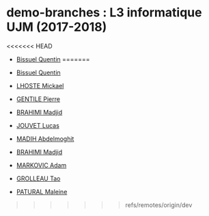 # demo-branches : L3 informatique UJM (2017-2018)


<<<<<<< HEAD
* [Bissuel Quentin](students/QBissuel.md "Quentin BISSUEL, QBissuel  pour les intimes...")
=======
* [Bissuel Quentin](students/QBissuel.md "Quentin Bissuel, QBissuel pour les intimes...")

* [LHOSTE Mickael](students/mlhoste.md "Mickaël LHOSTE, mlhoste pour les intimes...")
* [GENTILE Pierre](students/pgentile.md "Pierre GENTILE")
* [BRAHIMI Madjid](students/mbrahimi.md "Madjid BRAHIMI, camarade...")
* [JOUVET Lucas](students/ljouvet.md "Lucas JOUVET")

* [MADIH Abdelmoghit](students/abmad.md "Abdelmoghit MADIH, abmad pour les intimes...")
* [BRAHIMI Madjid](students/mbrahimi.md "Madjid BRAHIMI, camarade...")
* [MARKOVIC Adam](students/adamkin.md "Adam MARKOVIC, 'sup")
* [GROLLEAU Tao](students/tgrolleau.md "Tao GROLLEAU")
* [PATURAL Maleine](students/mpatural)
>>>>>>> refs/remotes/origin/dev

